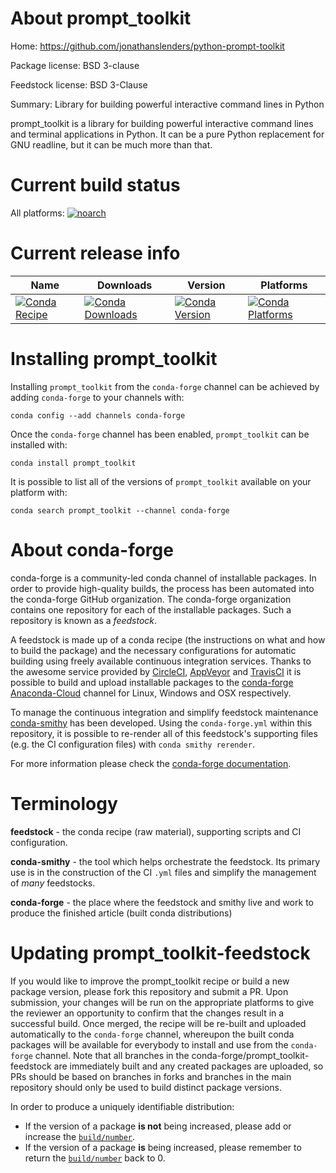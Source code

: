 About prompt_toolkit
====================

Home: https://github.com/jonathanslenders/python-prompt-toolkit

Package license: BSD 3-clause

Feedstock license: BSD 3-Clause

Summary: Library for building powerful interactive command lines in Python

prompt_toolkit is a library for building powerful interactive command
lines and terminal applications in Python. It can be a pure Python
replacement for GNU readline, but it can be much more than that.


Current build status
====================

All platforms:
[![noarch](https://img.shields.io/circleci/project/github/conda-forge/prompt_toolkit-feedstock/master.svg?label=noarch)](https://circleci.com/gh/conda-forge/prompt_toolkit-feedstock)

Current release info
====================

| Name | Downloads | Version | Platforms |
| --- | --- | --- | --- |
| [![Conda Recipe](https://img.shields.io/badge/recipe-prompt_toolkit-green.svg)](https://anaconda.org/conda-forge/prompt_toolkit) | [![Conda Downloads](https://img.shields.io/conda/dn/conda-forge/prompt_toolkit.svg)](https://anaconda.org/conda-forge/prompt_toolkit) | [![Conda Version](https://img.shields.io/conda/vn/conda-forge/prompt_toolkit.svg)](https://anaconda.org/conda-forge/prompt_toolkit) | [![Conda Platforms](https://img.shields.io/conda/pn/conda-forge/prompt_toolkit.svg)](https://anaconda.org/conda-forge/prompt_toolkit) |

Installing prompt_toolkit
=========================

Installing `prompt_toolkit` from the `conda-forge` channel can be achieved by adding `conda-forge` to your channels with:

```
conda config --add channels conda-forge
```

Once the `conda-forge` channel has been enabled, `prompt_toolkit` can be installed with:

```
conda install prompt_toolkit
```

It is possible to list all of the versions of `prompt_toolkit` available on your platform with:

```
conda search prompt_toolkit --channel conda-forge
```


About conda-forge
=================

conda-forge is a community-led conda channel of installable packages.
In order to provide high-quality builds, the process has been automated into the
conda-forge GitHub organization. The conda-forge organization contains one repository
for each of the installable packages. Such a repository is known as a *feedstock*.

A feedstock is made up of a conda recipe (the instructions on what and how to build
the package) and the necessary configurations for automatic building using freely
available continuous integration services. Thanks to the awesome service provided by
[CircleCI](https://circleci.com/), [AppVeyor](https://www.appveyor.com/)
and [TravisCI](https://travis-ci.org/) it is possible to build and upload installable
packages to the [conda-forge](https://anaconda.org/conda-forge)
[Anaconda-Cloud](https://anaconda.org/) channel for Linux, Windows and OSX respectively.

To manage the continuous integration and simplify feedstock maintenance
[conda-smithy](https://github.com/conda-forge/conda-smithy) has been developed.
Using the ``conda-forge.yml`` within this repository, it is possible to re-render all of
this feedstock's supporting files (e.g. the CI configuration files) with ``conda smithy rerender``.

For more information please check the [conda-forge documentation](https://conda-forge.org/docs/).

Terminology
===========

**feedstock** - the conda recipe (raw material), supporting scripts and CI configuration.

**conda-smithy** - the tool which helps orchestrate the feedstock.
                   Its primary use is in the construction of the CI ``.yml`` files
                   and simplify the management of *many* feedstocks.

**conda-forge** - the place where the feedstock and smithy live and work to
                  produce the finished article (built conda distributions)


Updating prompt_toolkit-feedstock
=================================

If you would like to improve the prompt_toolkit recipe or build a new
package version, please fork this repository and submit a PR. Upon submission,
your changes will be run on the appropriate platforms to give the reviewer an
opportunity to confirm that the changes result in a successful build. Once
merged, the recipe will be re-built and uploaded automatically to the
`conda-forge` channel, whereupon the built conda packages will be available for
everybody to install and use from the `conda-forge` channel.
Note that all branches in the conda-forge/prompt_toolkit-feedstock are
immediately built and any created packages are uploaded, so PRs should be based
on branches in forks and branches in the main repository should only be used to
build distinct package versions.

In order to produce a uniquely identifiable distribution:
 * If the version of a package **is not** being increased, please add or increase
   the [``build/number``](https://conda.io/docs/user-guide/tasks/build-packages/define-metadata.html#build-number-and-string).
 * If the version of a package **is** being increased, please remember to return
   the [``build/number``](https://conda.io/docs/user-guide/tasks/build-packages/define-metadata.html#build-number-and-string)
   back to 0.
